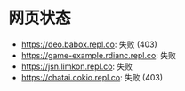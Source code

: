 # 网页状态
- https://deo.babox.repl.co: 失败 (403)
- https://game-example.rdianc.repl.co: 失败
- https://jsn.limkon.repl.co: 失败
- https://chatai.cokio.repl.co: 失败 (403)
